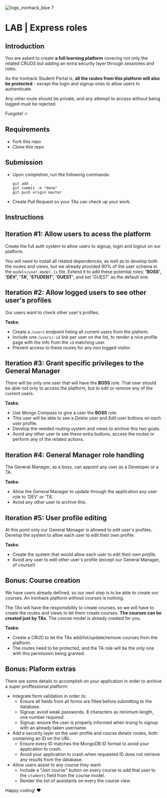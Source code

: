 ![logo_ironhack_blue 7](https://user-images.githubusercontent.com/23629340/40541063-a07a0a8a-601a-11e8-91b5-2f13e4e6b441.png)

# LAB | Express roles


## Introduction

You are asked to create **a full learning platform** covering not only the related CRUDS but adding an extra security layer through sessiones and roles.

As the Ironhack Student Portal is, **all the routes from this platform will also be protected** - except the login and signup ones to allow users to authenticate. 

Any other route should be private, and any attempt to access without being logged must be rejected. 

Fuegote! 🔥


## Requirements

- Fork this repo
- Clone this repo

## Submission

- Upon completion, run the following commands:

  ```
  git add .
  git commit -m "done"
  git push origin master
  ```

- Create Pull Request so your TAs can check up your work.

## Instructions

## Iteration #1: Allow users to acess the platform

Create the full auth system to allow users to signup, login and logout on our platform. 

You will need to install all related dependences, as well as to develop both the routes and views, but we already provided 90% of the user schema in the `models/user.model.js` file. Extend it to add these potential roles: **'BOSS', 'DEV', 'TA', 'STUDENT', 'GUEST'**, and set 'GUEST' as the default one.




## Iteration #2: Allow logged users to see other user's profiles

Our users want to check other user's profiles.

**Tasks:**

- Create a `/users` endpoint listing all current users from the plaform.
- Include one `/users/:id` link per user on the list, to render a nice profile page with the info from the `id` matching user.
- Prevent access to these routes for any non logged visitor.



## Iteration #3: Grant specific privileges to the General Manager

There will be only one user that will have the **BOSS** role. That user should be able not only to access the platform, but to edit or remove any of the current users.


**Tasks:**

- Use Mongo Compass to give a user the **BOSS** role.
- This user will be able to see a _Delete user_ and _Edit user_ buttons on each user profile. 
- Develop the needed routing system and views to archive this two goals.
- Avoid any other user to see these extra buttons, access the routes or perform any of the related actions.


## Iteration #4: General Manager role handling 

The General Manager, as a boss, can appoint any user as a Developer or a TA. 


**Tasks:**

- Allow the General Manager to update through the application any user role to 'DEV' or 'TA'.
- Avoid any other user to archive this.


## Iteration #5: User profile editing

At this point only our General Manager is allowed to edit user's profiles. Develop the system to allow each user to edit their own profile.


**Tasks:**

- Create the system that would allow each user to edit _their own profile_.
- Avoid any user to edit other user's profile (except our General Manager, of course!)




## Bonus: Course creation

We have users already defined, so our next step is to be able to create our courses. An Ironhack platform without courses is nothing.

The TAs will have the responsibility to create courses, so we will have to create the routes and views to let them create courses. **The courses can be created just by TAs**. The course model is already created for you.

**Tasks:**

- Create a CRUD to let the TAs add/list/update/remove courses from the platform.
- The routes need to be protected, and the TA role will be the only one with this permission being granted.

## Bonus: Plaform extras

There are some details to accomplish on your application in order to archive a super proffessional platform:

- Integrate form validation in order to:
  - Ensure all fields from all forms are filled before submitting to the database.
  - Signup: avoid weak passwords. 8 characters as minimum length, one number required.
  - Signup: ensure the user is properly informed when truing to signup with an already taken username.
- Add a security layer on the user profile and course details routes, both containing an ID on the URL:
  - Ensure every ID matches the MongoDB ID format to avoid your application to crash.
  - Avoid your application to crash when requested ID does not retrieve any results from the database.
- Allow users assist to any course they want:
  - Include a "Join course" button on every course to add that user to the `students` field from the course model.
  - Render the list of assistants on every the course view.

Happy coding! :heart:
